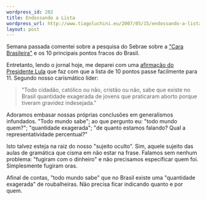 ```yaml
--- 
wordpress_id: 202
title: Endossando a Lista
wordpress_url: http://www.tiagoluchini.eu/2007/05/15/endossando-a-lista/
layout: post
---
```

Semana passada comentei sobre a pesquisa do Sebrae sobre a ["Cara Brasileira"](/2007/05/10/a-cara-brasileira/) e os 10 principais pontos fracos do Brasil.

Entretanto, lendo o jornal hoje, me deparei com uma [afirmação do Presidente Lula](http://www1.folha.uol.com.br/folha/brasil/ult96u92406.shtml) que faz com que a lista de 10 pontos passe facilmente para 11. Segundo nosso carismático líder:

> "Todo cidadão, católico ou não, cristão ou não, sabe que existe no Brasil quantidade exagerada de jovens que praticaram aborto porque tiveram gravidez indesejada."

Adoramos embasar nossas próprias conclusões em generalismos infundados. "Todo mundo sabe"; ao que pergunto eu: "todo mundo quem?"; "quantidade exagerada"; "de quanto estamos falando? Qual a representatividade percentual?"

Isto talvez esteja na raiz do nosso "sujeito oculto". Sim, aquele sujeito das aulas de gramática que cisma em não estar na frase. Falamos sem nenhum problema: "fugiram com o dinheiro" e não precisamos especificar quem foi. Simplesmente fugiram oras.

Afinal de contas, "todo mundo sabe" que no Brasil existe uma "quantidade exagerada" de roubalheiras. Não precisa ficar indicando quanto e por quem.
